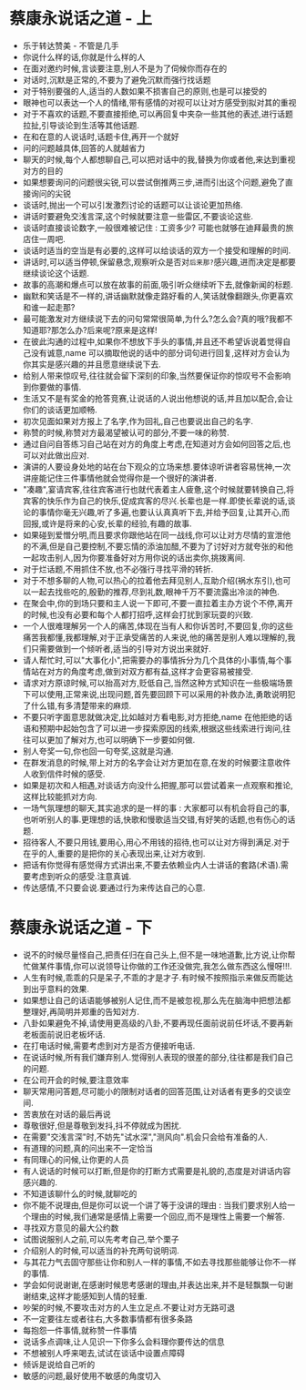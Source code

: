 # 蔡康永说话之道 - 上

- 乐于转达赞美 - 不管是几手
- 你说什么样的话,你就是什么样的人
- 在面对邀约时候,言谈要注意,别人不是为了伺候你而存在的
- 对话时,沉默是正常的,不要为了避免沉默而强行找话题
- 对于特别要强的人,适当的人数如果不损害自己的原则,也是可以接受的
- 眼神也可以表达一个人的情绪,带有感情的对视可以让对方感受到拟对其的重视
- 对于不喜欢的话题,不要直接拒绝,可以再回复中夹杂一些其他的表述,进行话题拉扯,引导谈论到生活等其他话题.
- 在和在意的人说话时,话题卡住,再开一个就好
- 问的问题越具体,回答的人就越省力
- 聊天的时候,每个人都想聊自己,可以把对话中的我,替换为你或者他,来达到重视对方的目的
- 如果想要询问的问题很尖锐,可以尝试倒推两三步,进而引出这个问题,避免了直接询问的尖锐
- 谈话时,抛出一个可以引发激烈讨论的话题可以让谈论更加热络.
- 讲话时要避免交浅言深,这个时候就要注意一些雷区,不要谈论这些.
- 谈话时直接谈论数字,一般很难被记住 : 工资多少? 可能也就够在迪拜最贵的旅店住一周吧.
- 谈话时适当的空当是有必要的,这样可以给谈话的双方一个接受和理解的时间.
- 讲话时,可以适当停顿,保留悬念,观察听众是否对`后来那?`感兴趣,进而决定是都要继续谈论这个话题.
- 故事的高潮和爆点可以放在故事的前面,吸引听众继续听下去,就像新闻的标题.
- 幽默和笑话是不一样的,讲话幽默就像走路好看的人,笑话就像翻跟头,你更喜欢和谁一起走那?
- 最可能激发对方继续说下去的问句常常很简单,为什么?怎么会?真的哦?我都不知道耶?那怎么办?后来呢?原来是这样!
- 在彼此沟通的过程中,如果你不想放下手头的事情,并且还不希望诉说着觉得自己没有诚意,name 可以摘取他说的话中的部分词句进行回复,这样对方会认为你其实是感兴趣的并且愿意继续说下去.
- 给别人带来惊叹号,往往就会留下深刻的印象,当然要保证你的惊叹号不会影响到你要做的事情.
- 生活又不是有奖金的抢答竞赛,让说话的人说出他想说的话,并且加以配合,会让你们的谈话更加顺畅.
- 初次见面如果对方报上了名字,作为回礼,自己也要说出自己的名字.
- 称赞的时候,称赞对方最渴望被认可的部分,不要一味的称赞.
- 通过自问自答练习自己站在对方的角度上考虑,在知道对方会如何回答之后,也可以对此做出应对.
- 演讲的人要设身处地的站在台下观众的立场来想.要体谅听讲者容易恍神,一次讲座能记住三件事情他就会觉得你是一个很好的演讲者.
- "凑趣",宴请宾客,往往宾客进行也就代表着主人疲惫,这个时候就要转换自己,将宾客的快乐作为自己的快乐,促成宾客的尽兴.长辈也是一样.即使长辈说的话,谈论的事情你毫无兴趣,听了多遍,也要认认真真听下去,并给予回复,让其开心,而回报,或许是将来的心安,长辈的经验,有趣的故事.
- 如果碰到爱憎分明,而且要求你跟他站在同一战线,你可以让对方尽情的宣泄他的不满,但是自己要控制,不要忘情的添油加醋,不要为了讨好对方就夸张的和他一起攻击别人,因为你要准备好对方用你说的话出卖你,挑拨离间.
- 对于烂话题,不用抓住不放,也不必强行寻找平滑的转折.
- 对于不想多聊的人物,可以热心的拉着他去拜见别人,互助介绍(祸水东引),也可以一起去找些吃的,殷勤的推荐,尽到礼数,眼神千万不要流露出冷淡的神色.
- 在聚会中,你的到场只要和主人说一下即可,不要一直拉着主办方说个不停,离开的时候,也没有必要和每个人都打招呼,这样会打扰到家玩耍的兴致.
- 一个人很难理解另一个人的痛苦,体现在当有人和你诉苦时,不要回复,你的这些痛苦我都懂,我都理解,对于正承受痛苦的人来说,他的痛苦是别人难以理解的,我们只需要做到一个倾听者,适当的引导对方说出来就好.
- 请人帮忙时,可以"大事化小",把需要办的事情拆分为几个具体的小事情,每个事情站在对方的角度考虑,做到对双方都有益,这样才会更容易被接受.
- 请求对方原谅时候,可以抬高对方,贬低自己,当然这种方式知识在一些极端场景下可以使用,正常来说,出现问题,首先要回顾下可以采用的补救办法,勇敢说明犯了什么错,有多清楚带来的麻烦.
- 不要只听字面意思就做决定,比如越对方看电影,对方拒绝,name 在他拒绝的话语和预期中起始包含了可以进一步探索原因的线索,根据这些线索进行询问,往往可以更加了解对方,也可以明确下一步要如何做.
- 别人夸奖一句,你也回一句夸奖,这就是沟通.
- 在群发消息的时候,带上对方的名字会让对方更加在意,在发的时候要注意收件人收到信件时候的感受.
- 如果是初次和人相遇,对谈话方向没什么把握,那可以尝试着来一点观察和推论,这样比较能抓对方向.
- 一场气氛理想的聊天,其实追求的是一样的事 : 大家都可以有机会将自己的事,也听听别人的事.更理想的话,快歌和慢歌适当交错,有好笑的话题,也有伤心的话题.
- 招待客人,不要只用钱,要用心,用心不用钱的招待,也可以让对方得到满足.对于在乎的人,重要的是把你的关心表现出来,让对方收到.
- 把话有你觉得有感觉得方式讲出来,不要去依赖业内人士讲话的套路(术语).需要考虑到听众的感受.注意真诚.
- 传达感情,不只要会说.要通过行为来传达自己的心意.

# 蔡康永说话之道 - 下

-  说不的时候尽量怪自己,把责任归在自己头上,但不是一味地道歉,比方说,让你帮忙做某件事情,你可以说领导让你做的工作还没做完,我怎么做东西这么慢呀!!!.
- 人生有时候,乖乖的只是呆子,不乖的才是才子.有时候不按照指示来做反而能达到出乎意料的效果.
- 如果想让自己的话语能够被别人记住,而不是被忽视,那么先在脑海中把想法都整理好,再简明并郑重的告知对方.
- 八卦如果避免不掉,请使用更高级的八卦,不要再现任面前说前任坏话,不要再新老板面前说旧老板坏话.
- 在打电话时候,需要考虑到对方是否方便接听电话.
- 在说话时候,所有我们嫌弃别人.觉得别人表现的很差的部分,往往都是我们自己的问题.
- 在公司开会的时候,要注意效率
- 聊天常用问答题,尽可能小的限制对话者的回答范围,让对话者有更多的交谈空间.
- 苦衷放在对话的最后再说
- 尊敬很好,但是尊敬到发抖,抖不停就成为困扰.
- 在需要"交浅言深"时,不妨先"试水深","测风向".机会只会给有准备的人.
- 有道理的问题,真的问出来不一定恰当
- 有同理心的问候,让你更的人员
- 有人说话的时候可以打断,但是你的打断方式需要是礼貌的,态度是对讲话内容感兴趣的.
- 不知道该聊什么的时候,就聊吃的
- 你不能不说理由,但是你可以说一个讲了等于没讲的理由 : 当我们要求别人给一个理由的时候,我们通常是感情上需要一个回应,而不是理性上需要一个解答.
- 寻找双方意见的最大公约数
- 试图说服别人之前,可以先考考自己,举个栗子
- 介绍别人的时候,可以适当的补充两句说明词.
- 与其花力气去固守那些让你和别人一样的事情,不如去寻找那些能够让你不一样的事情.
- 学会如何说谢谢,在感谢时候思考感谢的理由,并表达出来,并不是轻飘飘一句谢谢结束,这样才能感知到人情的轻重.
- 吵架的时候,不要攻击对方的人生立足点.不要让对方无路可退
- 不一定要往左或者往右,大多数事情都有很多条路
- 每抱怨一件事情,就称赞一件事情
- 说话多点调味,让人见识一下你多么会料理你要传达的信息
- 不想被别人呼来喝去,试试在谈话中设置点障碍
- 倾诉是说给自己听的
- 敏感的问题,最好使用不敏感的角度切入